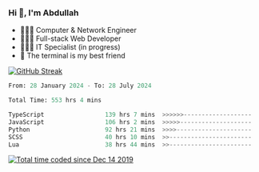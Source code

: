 <h3>Hi 👋, I'm Abdullah</h3>

- 👷🏼‍♂️ Computer & Network Engineer
- 👨🏻‍💻 Full-stack Web Developer
- 👨🏻‍💻 IT Specialist (in progress)
- 🖤 The terminal is my best friend

[![GitHub Streak](https://streak-stats.demolab.com?user=al3bad&theme=transparent&date_format=j%20M%5B%20Y%5D)](https://git.io/streak-stats)

<!--START_SECTION:waka-->

```python
From: 28 January 2024 - To: 28 July 2024

Total Time: 553 hrs 4 mins

TypeScript                 139 hrs 7 mins  >>>>>>-------------------   24.97 %
JavaScript                 106 hrs 2 mins  >>>>>--------------------   19.03 %
Python                     92 hrs 21 mins  >>>>---------------------   16.58 %
SCSS                       40 hrs 10 mins  >>-----------------------   07.21 %
Lua                        38 hrs 44 mins  >>-----------------------   06.96 %
```

<!--END_SECTION:waka-->

<p>
  <a href="https://wakatime.com/@ce2a2aac-0d6b-4d65-b864-8a4bcaf12967"><img src="https://wakatime.com/badge/user/ce2a2aac-0d6b-4d65-b864-8a4bcaf12967.svg" alt="Total time coded since Dec 14 2019" /></a>
</p>
